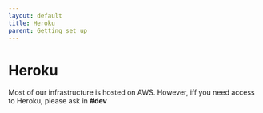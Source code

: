 ```yaml
---
layout: default
title: Heroku
parent: Getting set up
---
```


# Heroku

Most of our infrastructure is hosted on AWS. However, iff you need access to Heroku, please ask in **#dev**
